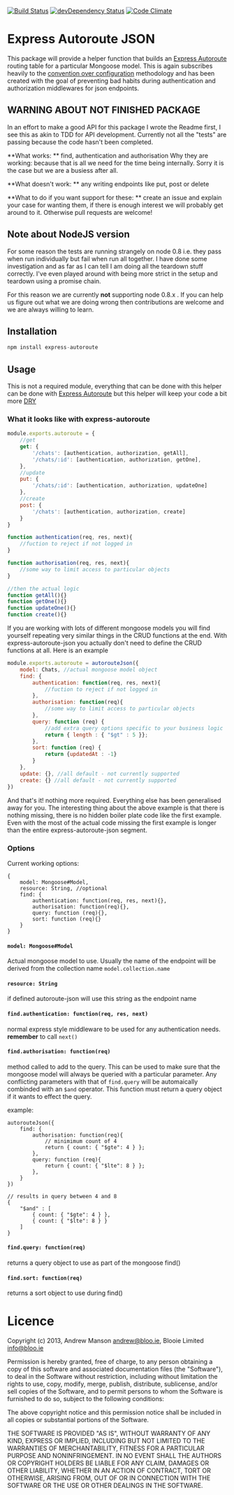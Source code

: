 [![Build Status](https://travis-ci.org/Blooie/express-autoroute-json.png?branch=master)](https://travis-ci.org/Blooie/express-autoroute-json)
[![devDependency Status](https://david-dm.org/Blooie/express-autoroute-json/dev-status.svg?theme=shields.io)](https://david-dm.org/Blooie/express-autoroute-json#info=devDependencies)
[![Code Climate](https://codeclimate.com/github/Blooie/express-autoroute-json.png)](https://codeclimate.com/github/Blooie/express-autoroute-json)

# Express Autoroute JSON
This package will provide a helper function that builds an [Express Autoroute](https://github.com/Blooie/express-autoroute) routing table for a particular Mongoose model. This is again subscribes heavily to the [convention over configuration](http://en.wikipedia.org/wiki/Convention_over_configuration) methodology and has been created with the goal of preventing bad habits during authentication and authorization middlewares for json endpoints.

## WARNING ABOUT NOT FINISHED PACKAGE
In an effort to make a good API for this package I wrote the Readme first, I see this as akin to TDD for API development. Currently not all the "tests" are passing because the code hasn't been completed. 

**What works: ** find, authentication and authorisation
Why they are working: because that is all we need for the time being internally. Sorry it is the case but we are a busiess after all.

**What doesn't work: ** any writing endpoints like put, post or delete

**What to do if you want support for these: ** create an issue and explain your case for wanting them, if there is enough interest we will probably get around to it. Otherwise pull requests are welcome!

## Note about NodeJS version
For some reason the tests are running strangely on node 0.8 i.e. they pass when run individually but fail when run all together. I have done some investigation and as far as I can tell I am doing all the teardown stuff correctly. I've even played around with being more strict in the setup and teardown using a promise chain. 

For this reason we are currently **not** supporting node 0.8.x . If you can help us figure out what we are doing wrong then contributions are welcome and we are always willing to learn.

## Installation
```js
npm install express-autoroute
```

## Usage
This is not a required module, everything that can be done with this helper can be done with [Express Autoroute](https://github.com/Blooie/express-autoroute) but this helper will keep your code a bit more [DRY](http://en.wikipedia.org/wiki/Don't_repeat_yourself)

### What it looks like with express-autoroute
```js
module.exports.autoroute = {
    //get
    get: {
        '/chats': [authentication, authorization, getAll],
        '/chats/:id': [authentication, authorization, getOne],
    },
    //update
    put: {
        '/chats/:id': [authentication, authorization, updateOne]
    },
    //create
    post: {
        '/chats': [authentication, authorization, create]
    }
}

function authentication(req, res, next){
    //fuction to reject if not logged in
}

function authorisation(req, res, next){
    //some way to limit access to particular objects 
}

//then the actual logic
function getAll(){}
function getOne(){}
function updateOne(){}
function create(){}
```

If you are working with lots of different mongoose models you will find yourself repeating very similar things in the CRUD functions at the end. With express-autoroute-json you actually don't need to define the CRUD functions at all. Here is an example

```js
module.exports.autoroute = autorouteJson({
    model: Chats, //actual mongoose model object
    find: {
        authentication: function(req, res, next){
            //fuction to reject if not logged in
        }, 
        authorisation: function(req){
            //some way to limit access to particular objects 
        },
        query: function (req) {
            //add extra query options specific to your business logic
            return { length : { "$gt" : 5 }};
        },
        sort: function (req) {
            return {updatedAt : -1}
        }
    },
    update: {}, //all default - not currently supported
    create: {} //all default - not currently supported
})
```

And that's it! nothing more required. Everything else has been generalised away for you. The interesting thing about the above example is that there is nothing missing, there is no hidden boiler plate code like the first example. Even with the most of the actual code missing the first example is longer than the entire express-autoroute-json segment.

### Options
Current working options: 
```
{
    model: Mongoose#Model, 
    resource: String, //optional
    find: {
        authentication: function(req, res, next){}, 
        authorisation: function(req){},
        query: function (req){},
        sort: function (req){}
    }
}
```

#### ```model: Mongoose#Model``` 
Actual mongoose model to use. Usually the name of the endpoint will be derived from the collection name ```model.collection.name```

#### ```resource: String``` 
if defined autoroute-json will use this string as the endpoint name

#### ```find.authentication: function(req, res, next)``` 
normal express style middleware to be used for any authentication needs. **remember** to call ```next()```

#### ```find.authorisation: function(req)``` 
method called to add to the query. This can be used to make sure that the mongoose model will always be queried with a particular parameter. Any conflicting parameters with that of ```find.query``` will be automaically combinded with an ```$and``` operator. This function must return a query object if it wants to effect the query. 

example: 
```
autorouteJson({
    find: {
        authorisation: function(req){
            // minimimum count of 4
            return { count: { "$gte": 4 } };
        },
        query: function (req){
            return { count: { "$lte": 8 } };
        },
    }
})

// results in query between 4 and 8
{
    "$and" : [
        { count: { "$gte": 4 } },
        { count: { "$lte": 8 } }
    ]
}
```

#### ```find.query: function(req)``` 
returns a query object to use as part of the mongoose find()

#### ```find.sort: function(req)``` 
returns a sort object to use during find()

# Licence
Copyright (c) 2013, Andrew Manson <andrew@bloo.ie>, Blooie Limited <info@bloo.ie>

Permission is hereby granted, free of charge, to any person obtaining a copy of this software and associated documentation files (the "Software"), to deal in the Software without restriction, including without limitation the rights to use, copy, modify, merge, publish, distribute, sublicense, and/or sell copies of the Software, and to permit persons to whom the Software is furnished to do so, subject to the following conditions:

The above copyright notice and this permission notice shall be included in all copies or substantial portions of the Software.

THE SOFTWARE IS PROVIDED "AS IS", WITHOUT WARRANTY OF ANY KIND, EXPRESS OR IMPLIED, INCLUDING BUT NOT LIMITED TO THE WARRANTIES OF MERCHANTABILITY, FITNESS FOR A PARTICULAR PURPOSE AND NONINFRINGEMENT. IN NO EVENT SHALL THE AUTHORS OR COPYRIGHT HOLDERS BE LIABLE FOR ANY CLAIM, DAMAGES OR OTHER LIABILITY, WHETHER IN AN ACTION OF CONTRACT, TORT OR OTHERWISE, ARISING FROM, OUT OF OR IN CONNECTION WITH THE SOFTWARE OR THE USE OR OTHER DEALINGS IN THE SOFTWARE.
